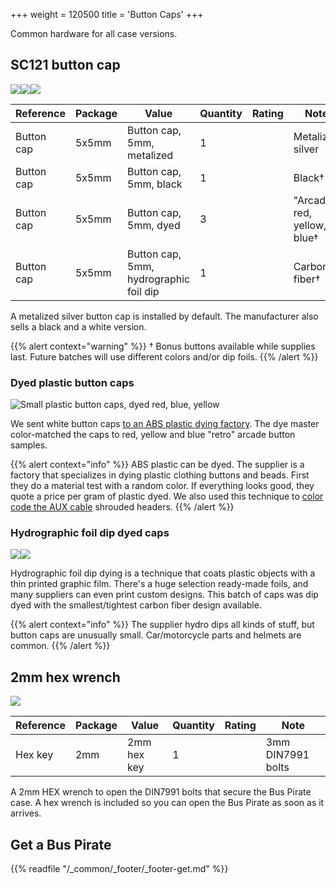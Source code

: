 +++
weight = 120500
title = 'Button Caps'
+++

Common hardware for all case versions.

## SC121 button cap

![](/images/docs/enclosure/sc121.jpg)![](/images/docs/enclosure/sc121.png)![](/images/docs/enclosure/key-caps-black-sm.jpg) 

|**Reference**|**Package**|**Value**|**Quantity**|**Rating**|**Note**|
|-|-|-|-|-|-|
|Button cap|5x5mm|Button cap, 5mm, metalized|1||Metalized silver|
|Button cap|5x5mm|Button cap, 5mm, black|1||Black†|
|Button cap|5x5mm|Button cap, 5mm, dyed|3||"Arcade" red, yellow, blue†|
|Button cap|5x5mm|Button cap, 5mm, hydrographic foil dip|1||Carbon fiber†|
<p></p>
A metalized silver button cap is installed by default. The manufacturer also sells a black and a white version.
<p></p>
{{% alert context="warning" %}}
† Bonus buttons available while supplies last. Future batches will use different colors and/or dip foils.
{{% /alert %}}

### Dyed plastic button caps

![Small plastic button caps, dyed red, blue, yellow](/images/docs/enclosure/caps-color-512.jpg) 

We sent white button caps [to an ABS plastic dying factory](https://forum.buspirate.com/t/dyed-abs-button-caps/119). The dye master color-matched the caps to red, yellow and blue "retro" arcade button samples.

{{% alert context="info" %}}
ABS plastic can be dyed. The supplier is a factory that specializes in dying plastic clothing buttons and beads. First they do a material test with a random color. If everything looks good, they quote a price per gram of plastic dyed. We also used this technique to [color code the AUX cable](/cables) shrouded headers.
{{% /alert %}}

### Hydrographic foil dip dyed caps

![](/images/docs/enclosure/key-caps-carbon.jpg)![](/images/docs/enclosure/caps-dip-dye-process.jpg)

Hydrographic foil dip dying is a technique that coats plastic objects with a thin printed graphic film. There's a huge selection ready-made foils, and many suppliers can even print custom designs. This batch of caps was dip dyed with the smallest/tightest carbon fiber design available.

{{% alert context="info" %}}
The supplier hydro dips all kinds of stuff, but button caps are unusually small. Car/motorcycle parts and helmets are common.
{{% /alert %}}



## 2mm hex wrench
![](/images/docs/enclosure/hexkey.jpg)  

|**Reference**|**Package**|**Value**|**Quantity**|**Rating**|**Note**|
|-|-|-|-|-|-|
|Hex key|2mm  |2mm hex key|1||3mm DIN7991 bolts|

A 2mm HEX wrench to open the DIN7991 bolts that secure the Bus Pirate case. A hex wrench is included so you can open the Bus Pirate as soon as it arrives.

## Get a Bus Pirate
 

{{% readfile "/_common/_footer/_footer-get.md" %}}